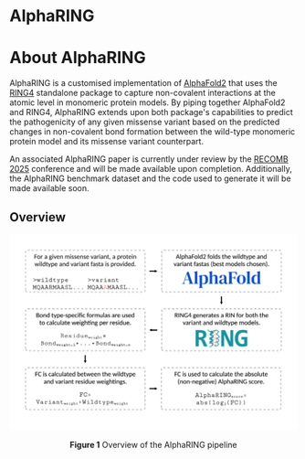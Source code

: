 # AlphaRING

# About AlphaRING

AlphaRING is a customised implementation of [AlphaFold2](https://github.com/google-deepmind/alphafold) that uses the [RING4](https://ring.biocomputingup.it/) standalone package to capture non-covalent interactions at the atomic level in monomeric protein models. By piping together AlphaFold2 and RING4, AlphaRING extends upon both package's capabilities to predict the pathogenicity of any given missense variant based on the predicted changes in non-covalent bond formation between the wild-type monomeric protein model and its missense variant counterpart.


An associated AlphaRING paper is currently under review by the [RECOMB 2025](https://recomb.org/recomb2025/index.html) conference and will be made available upon completion. Additionally, the AlphaRING benchmark dataset and the code used to generate it will be made available soon. 

## Overview

![](https://github.com/loggy01/alpharing/blob/main/images/fig_1.png)
<p align="center">
  <b>Figure 1</b> Overview of the AlphaRING pipeline
</p>
